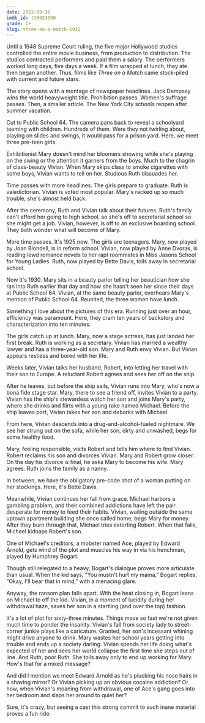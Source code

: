 ```yaml
---
date: 2022-09-30
imdb_id: tt0023590
grade: C+
slug: three-on-a-match-1932
---
```


Until a 1948 Supreme Court ruling, the five major Hollywood studios controlled the entire movie business, from production to distribution. The studios contracted performers and paid them a salary. The performers worked long days, five days a week. If a film wrapped at lunch, they ate then began another. Thus, films like _Three on a Match_ came stock-piled with current and future stars.

<!-- end -->

The story opens with a montage of newspaper headlines. Jack Dempsey wins the world heavyweight title. Prohibition passes. Women's suffrage passes. Then, a smaller article. The New York City schools reopen after summer vacation.

Cut to Public School 64. The camera pans back to reveal a schoolyard teeming with children. Hundreds of them. Were they not twirling about, playing on slides and swings, it would pass for a prison yard. Here, we meet three pre-teen girls.

Exhibitionist Mary doesn't mind her bloomers showing while she's playing on the swing or the attention it garners from the boys. Much to the chagrin of class-beauty Vivian. When Mary skips class to smoke cigarettes with some boys, Vivian wants to tell on her. Studious Ruth dissuades her.

Time passes with more headlines. The girls prepare to graduate. Ruth is valedictorian. Vivian is voted most popular. Mary's racked up so much trouble, she's almost held back.

After the ceremony, Ruth and Vivian talk about their futures. Ruth's family can't afford her going to high school, so she's off to secretarial school so she might get a job. Vivian, however, is off to an exclusive boarding school. They both wonder what will become of Mary.

More time passes. It's 1925 now. The girls are teenagers. Mary, now played by Joan Blondell, is in reform school. Vivian, now played by Anne Dvorak, is reading lewd romance novels to her rapt roommates in Miss Jasons School for Young Ladies. Ruth, now played by Bette Davis, toils away in secretarial school.

Now it's 1930. Mary sits in a beauty parlor telling her beautician how she ran into Ruth earlier that day and how she hasn't seen her since their days at Public School 64. Vivian, at the same beauty parlor, overhears Mary's mention of Public School 64. Reunited, the three women have lunch.

Something I love about the pictures of this era. Running just over an hour, efficiency was paramount. Here, they cram ten years of backstory and characterization into ten minutes.

The girls catch up at lunch. Mary, now a stage actress, has just landed her first break. Ruth is working as a secretary. Vivian has married a wealthy lawyer and has a three-year-old son. Mary and Ruth envy Vivian. But Vivian appears restless and bored with her life.

Weeks later, Vivian talks her husband, Robert, into letting her travel with their son to Europe. A reluctant Robert agrees and sees her off on the ship.

After he leaves, but before the ship sails, Vivian runs into Mary, who's now a bona fide stage star. Mary, there to see a friend off, invites Vivian to a party. Vivian has the ship's stewardess watch her son and joins Mary's party, where she drinks and flirts with a young rake named Michael. Before the ship leaves port, Vivian takes her son and debarks with Michael.

From here, Vivian descends into a drug-and-alcohol-fueled nightmare. We see her strung out on the sofa, while her son, dirty and unwashed, begs for some healthy food.

Mary, feeling responsible, visits Robert and tells him where to find Vivian. Robert reclaims his son and divorces Vivian. Mary and Robert grow closer. On the day his divorce is final, he asks Mary to become his wife. Mary agrees. Ruth joins the family as a nanny.

In between, we have the obligatory pre-code shot of a woman putting on her stockings. Here, it's Bette Davis.

Meanwhile, Vivian continues her fall from grace. Michael harbors a gambling problem, and their combined addictions have left the pair desperate for money to feed their habits. Vivian, waiting outside the same uptown apartment building she once called home, begs Mary for money. After they burn through that, Michael tries extorting Robert. When that fails, Michael kidnaps Robert's son.

One of Michael's creditors, a mobster named Ace, played by Edward Arnold, gets wind of the plot and muscles his way in via his henchman, played by Humphrey Bogart.

Though still relegated to a heavy, Bogart's dialogue proves more articulate than usual. When the kid says, “You mustn't hurt my mama,” Bogart replies, “Okay, I'll bear that in mind,” with a menacing glare.

Anyway, the ransom plan falls apart. With the heat closing in, Bogart leans on Michael to off the kid. Vivian, in a moment of lucidity during her withdrawal haze, saves her son in a startling (and over the top) fashion.

It's a lot of plot for sixty-three minutes. Things move so fast we're not given much time to ponder the insanity. Vivian's fall from society lady to street-corner junkie plays like a caricature. Granted, her son's incessant whining might drive anyone to drink. Mary wastes her school years getting into trouble and ends up a society darling. Vivian spends her life doing what's expected of her and sees her world collapse the first time she steps out of line. And Ruth, poor Ruth. She toils away only to end up working for Mary. How's that for a mixed message?

And did I mention we meet Edward Arnold as he's plucking his nose hairs in a shaving mirror? Or Vivian picking up an obvious cocaine addiction? Or how, when Vivian's moaning from withdrawal, one of Ace's gang goes into her bedroom and slaps her around to quiet her?

Sure, it's crazy, but seeing a cast this strong commit to such inane material proves a fun ride.
